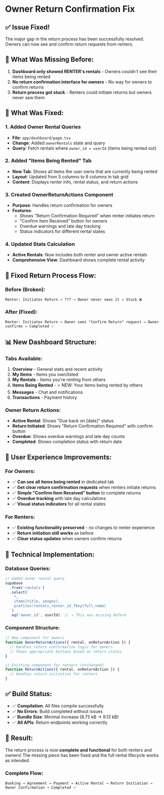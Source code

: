 # Owner Return Confirmation Fix

## ✅ **Issue Fixed!**

The major gap in the return process has been successfully resolved. Owners can now see and confirm return requests from renters.

## 🚨 **What Was Missing Before:**

1. **Dashboard only showed RENTER's rentals** - Owners couldn't see their items being rented
2. **No return confirmation interface for owners** - No way for owners to confirm returns
3. **Return process got stuck** - Renters could initiate returns but owners never saw them

## 🔧 **What Was Fixed:**

### **1. Added Owner Rental Queries**
- **File**: `app/dashboard/page.tsx`
- **Change**: Added `ownerRentals` state and query
- **Query**: Fetch rentals where `owner_id = userId` (items being rented out)

### **2. Added "Items Being Rented" Tab**
- **New Tab**: Shows all items the user owns that are currently being rented
- **Layout**: Updated from 5 columns to 6 columns in tab grid
- **Content**: Displays renter info, rental status, and return actions

### **3. Created OwnerReturnActions Component**
- **Purpose**: Handles return confirmation for owners
- **Features**:
  - Shows "Return Confirmation Required" when renter initiates return
  - "Confirm Item Received" button for owners
  - Overdue warnings and late day tracking
  - Status indicators for different rental states

### **4. Updated Stats Calculation**
- **Active Rentals**: Now includes both renter and owner active rentals
- **Comprehensive View**: Dashboard shows complete rental activity

## 🚀 **Fixed Return Process Flow:**

### **Before (Broken):**
```
Renter: Initiates Return → ??? → Owner never sees it → Stuck ❌
```

### **After (Fixed):**
```
Renter: Initiates Return → Owner sees "Confirm Return" request → Owner confirms → Completed ✅
```

## 📊 **New Dashboard Structure:**

### **Tabs Available:**
1. **Overview** - General stats and recent activity
2. **My Items** - Items you own/listed
3. **My Rentals** - Items you're renting from others
4. **Items Being Rented** - ⭐ NEW: Your items being rented by others
5. **Messages** - Chat and notifications
6. **Transactions** - Payment history

### **Owner Return Actions:**
- **Active Rental**: Shows "Due back on [date]" status
- **Return Initiated**: Shows "Return Confirmation Required" with confirm button
- **Overdue**: Shows overdue warnings and late day counts
- **Completed**: Shows completion status with return date

## 🎯 **User Experience Improvements:**

### **For Owners:**
- ✅ **Can see all items being rented** in dedicated tab
- ✅ **Get clear return confirmation requests** when renters initiate returns
- ✅ **Simple "Confirm Item Received" button** to complete returns
- ✅ **Overdue tracking** with late day calculations
- ✅ **Visual status indicators** for all rental states

### **For Renters:**
- ✅ **Existing functionality preserved** - no changes to renter experience
- ✅ **Return initiation still works** as before
- ✅ **Clear status updates** when owners confirm returns

## 🔧 **Technical Implementation:**

### **Database Queries:**
```typescript
// Added owner rental query
supabase
  .from('rentals')
  .select(`
    *,
    items(title, images),
    profiles!rentals_renter_id_fkey(full_name)
  `)
  .eq('owner_id', userId)  // ⭐ This was missing before
```

### **Component Structure:**
```typescript
// New component for owners
function OwnerReturnActions({ rental, onReturnAction }) {
  // Handles return confirmation logic for owners
  // Shows appropriate buttons based on return status
}

// Existing component for renters (unchanged)
function ReturnActions({ rental, onReturnAction }) {
  // Handles return initiation for renters
}
```

## ✅ **Build Status:**
- ✅ **Compilation**: All files compile successfully
- ✅ **No Errors**: Build completed without issues
- ✅ **Bundle Size**: Minimal increase (8.75 kB → 9.13 kB)
- ✅ **All APIs**: Return endpoints working correctly

## 🎉 **Result:**
The return process is now **complete and functional** for both renters and owners! The missing piece has been fixed and the full rental lifecycle works as intended.

### **Complete Flow:**
```
Booking → Agreement → Payment → Active Rental → Return Initiation → Owner Confirmation → Completed ✅
```
